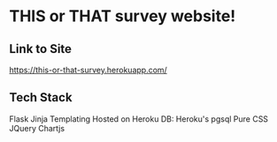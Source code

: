 # THIS or THAT survey website!

## Link to Site

<https://this-or-that-survey.herokuapp.com/>

## Tech Stack
Flask
Jinja Templating
Hosted on Heroku
DB: Heroku's pgsql 
Pure CSS
JQuery
Chartjs
